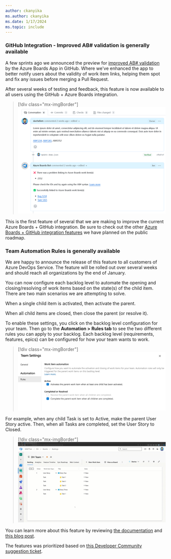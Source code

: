 ```yaml
---
author: ckanyika
ms.author: ckanyika
ms.date: 1/17/2024
ms.topic: include
---
```


### GitHub Integration - Improved AB# validation is generally available

A few sprints ago we announced the preview for [improved AB# validation](/azure/devops/release-notes/2023/sprint-230-update#github-integration---improved-ab-validation-private-preview&preserve-view=true) by the Azure Boards App in GitHub. Where we've enhanced the app to better notify users about the validity of work item links, helping them spot and fix any issues before merging a Pull Request.

After several weeks of testing and feedback, this feature is now available to all users using the GitHub + Azure Boards integration.


> [!div class="mx-imgBorder"]
> ![Screenshots of improved validation.](../../media/233-boards-01.png "Screenshots of improved validation.")

This is the first feature of several that we are making to improve the current Azure Boards + GitHub integration. Be sure to check out the other [Azure Boards + GitHub integration features](/azure/devops/release-notes/features-timeline#improved-boards--github-integration&preserve-view=true)  we have planned on the public roadmap.


### Team Automation Rules is generally available

We are happy to announce the release of this feature to all customers of Azure DevOps Service. The feature will be rolled out over several weeks and should reach all organizations by the end of January.

You can now configure each backlog level to automate the opening and closing/resolving of work items based on the state(s) of the child item. There are two main scenarios we are attempting to solve.

When a single child item is activated, then activate the parent.

When all child items are closed, then close the parent (or resolve it).

To enable these settings, you click on the backlog level configuration for your team. Then go to the **Automation > Rules tab** to see the two different rules you can apply to your backlog. Each backlog level (requirements, features, epics) can be configured for how your team wants to work.

> [!div class="mx-imgBorder"]
> ![Screenshots of team settings.](../../media/233-boards-02.png "Screenshots of team settings.")

For example, when any child Task is set to Active, make the parent User Story active. Then, when all Tasks are completed, set the User Story to Closed.

> [!div class="mx-imgBorder"]
> ![Gif to demo closing user story.](../../media/233-boards-01.gif "gif to demo closing user story")

You can learn more about this feature by reviewing [the documentation](/azure/devops/boards/backlogs/automate-work-item-state-transitions?view=azure-devops&preserve-view=true) and [this blog post](https://devblogs.microsoft.com/devops/team-backlog-automation-rules-private-preview/).

The features was prioritized based on [this Developer Community suggestion ticket](https://developercommunity.visualstudio.com/t/update-automatically-user-story-state-according-to/376465).
